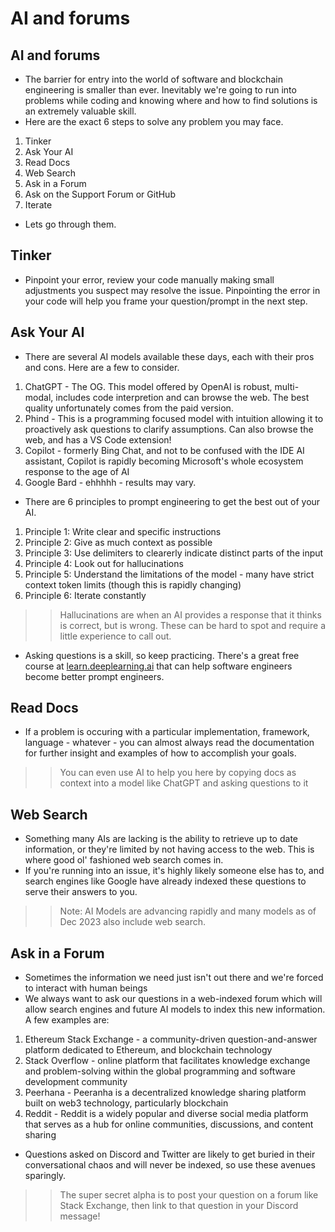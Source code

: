 # AI and forums

## AI and forums
- The barrier for entry into the world of software and blockchain engineering is smaller than ever. Inevitably we're going to run into problems while coding and knowing where and how to find solutions is an extremely valuable skill.
- Here are the exact 6 steps to solve any problem you may face.
1. Tinker
2. Ask Your AI
3. Read Docs
4. Web Search
5. Ask in a Forum
6. Ask on the Support Forum or GitHub
7. Iterate

- Lets go through them.

## Tinker
- Pinpoint your error, review your code manually making small adjustments you suspect may resolve the issue. Pinpointing the error in your code will help you frame your question/prompt in the next step.

## Ask Your AI
- There are several AI models available these days, each with their pros and cons. Here are a few to consider.
1. ChatGPT - The OG. This model offered by OpenAI is robust, multi-modal, includes code interpretion and can browse the web. The best quality unfortunately comes from the paid version.
2. Phind - This is a programming focused model with intuition allowing it to proactively ask questions to clarify assumptions. Can also browse the web, and has a VS Code extension!
3. Copilot - formerly Bing Chat, and not to be confused with the IDE AI assistant, Copilot is rapidly becoming Microsoft's whole ecosystem response to the age of AI
4. Google Bard - ehhhhh - results may vary.

- There are 6 principles to prompt engineering to get the best out of your AI.
1. Principle 1: Write clear and specific instructions
2. Principle 2: Give as much context as possible
3. Principle 3: Use delimiters to clearerly indicate distinct parts of the input
4. Principle 4: Look out for hallucinations
5. Principle 5: Understand the limitations of the model - many have strict context token limits (though this is rapidly changing)
6. Principle 6: Iterate constantly

>> Hallucinations are when an AI provides a response that it thinks is correct, but is wrong. These can be hard to spot and require a little experience to call out.

- Asking questions is a skill, so keep practicing. There's a great free course at [learn.deeplearning.ai](https://learn.deeplearning.ai/) that can help software engineers become better prompt engineers.

## Read Docs
- If a problem is occuring with a particular implementation, framework, language - whatever - you can almost always read the documentation for further insight and examples of how to accomplish your goals.

>> You can even use AI to help you here by copying docs as context into a model like ChatGPT and asking questions to it

## Web Search
- Something many AIs are lacking is the ability to retrieve up to date information, or they're limited by not having access to the web. This is where good ol' fashioned web search comes in.
- If you're running into an issue, it's highly likely someone else has to, and search engines like Google have already indexed these questions to serve their answers to you.

>> Note: AI Models are advancing rapidly and many models as of Dec 2023 also include web search.

## Ask in a Forum
- Sometimes the information we need just isn't out there and we're forced to interact with human beings
- We always want to ask our questions in a web-indexed forum which will allow search engines and future AI models to index this new information. A few examples are:
1. Ethereum Stack Exchange - a community-driven question-and-answer platform dedicated to Ethereum, and blockchain technology
2. Stack Overflow - online platform that facilitates knowledge exchange and problem-solving within the global programming and software development community
3. Peerhana - Peeranha is a decentralized knowledge sharing platform built on web3 technology, particularly blockchain
4. Reddit - Reddit is a widely popular and diverse social media platform that serves as a hub for online communities, discussions, and content sharing

- Questions asked on Discord and Twitter are likely to get buried in their conversational chaos and will never be indexed, so use these avenues sparingly.

>> The super secret alpha is to post your question on a forum like Stack Exchange, then link to that question in your Discord message!
